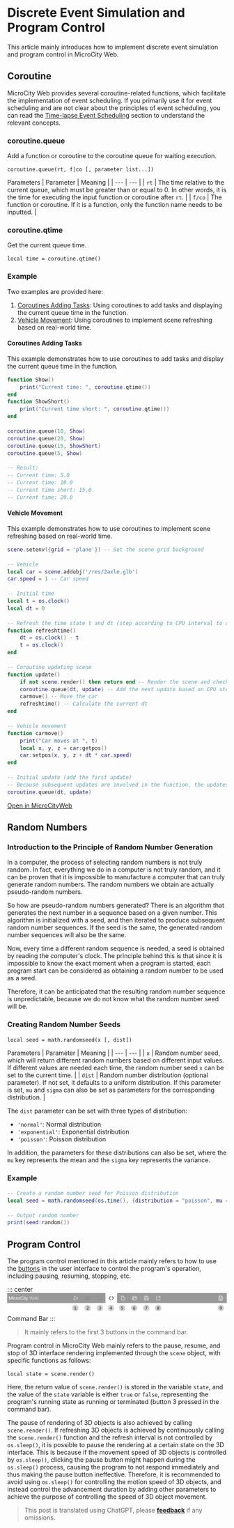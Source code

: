 # Discrete Event Simulation and Program Control

This article mainly introduces how to implement discrete event simulation and program control in MicroCity Web.

## Coroutine
MicroCity Web provides several coroutine-related functions, which facilitate the implementation of event scheduling. If you primarily use it for event scheduling and are not clear about the principles of event scheduling, you can read the [Time-lapse Event Scheduling](./timelapse#Event-Scheduling) section to understand the relevant concepts.

### coroutine.queue
Add a function or coroutine to the coroutine queue for waiting execution.
```lua:no-line-numbers
coroutine.queue(rt, f|co [, parameter list...])
```

Parameters
| Parameter | Meaning |
| --- | --- |
| `rt` | The time relative to the current queue, which must be greater than or equal to 0. In other words, it is the time for executing the input function or coroutine after `rt`. |
| `f/co` | The function or coroutine. If it is a function, only the function name needs to be inputted. |

### coroutine.qtime
Get the current queue time.
```lua:no-line-numbers
local time = coroutine.qtime()
```

### Example
Two examples are provided here:
1. [Coroutines Adding Tasks](#Coroutines-Adding-Tasks): Using coroutines to add tasks and displaying the current queue time in the function.
2. [Vehicle Movement](#Vehicle-Movement): Using coroutines to implement scene refreshing based on real-world time.

#### Coroutines Adding Tasks
This example demonstrates how to use coroutines to add tasks and display the current queue time in the function.

```lua
function Show()
    print("Current time: ", coroutine.qtime())
end
function ShowShort()
    print("Current time short: ", coroutine.qtime())
end

coroutine.queue(10, Show)
coroutine.queue(20, Show)
coroutine.queue(15, ShowShort)
coroutine.queue(5, Show)

-- Result:
-- Current time: 5.0
-- Current time: 10.0
-- Current time short: 15.0
-- Current time: 20.0
```

#### Vehicle Movement
This example demonstrates how to use coroutines to implement scene refreshing based on real-world time.

```lua
scene.setenv({grid = 'plane'}) -- Set the scene grid background

-- Vehicle
local car = scene.addobj('/res/2axle.glb')
car.speed = 1 -- Car speed

-- Initial time
local t = os.clock()
local dt = 0

-- Refresh the time state t and dt (step according to CPU interval to synchronize with real time)
function refreshtime()
    dt = os.clock() - t
    t = os.clock()
end

-- Coroutine updating scene
function update()
    if not scene.render() then return end -- Render the scene and check if the program is terminated
    coroutine.queue(dt, update) -- Add the next update based on CPU step time
    carmove() -- Move the car
    refreshtime() -- Calculate the current dt
end

-- Vehicle movement
function carmove()
    print("Car moves at ", t)
    local x, y, z = car:getpos()
    car:setpos(x, y, z + dt * car.speed)
end

-- Initial update (add the first update)
-- Because subsequent updates are involved in the function, the updates will automatically loop
coroutine.queue(dt, update)
```

[Open in MicroCityWeb](https://microcity.github.io/#s80gxo)

## Random Numbers
### Introduction to the Principle of Random Number Generation
In a computer, the process of selecting random numbers is not truly random. In fact, everything we do in a computer is not truly random, and it can be proven that it is impossible to manufacture a computer that can truly generate random numbers. The random numbers we obtain are actually pseudo-random numbers.

So how are pseudo-random numbers generated? There is an algorithm that generates the next number in a sequence based on a given number. This algorithm is initialized with a seed, and then iterated to produce subsequent random number sequences. If the seed is the same, the generated random number sequences will also be the same.

Now, every time a different random sequence is needed, a seed is obtained by reading the computer's clock. The principle behind this is that since it is impossible to know the exact moment when a program is started, each program start can be considered as obtaining a random number to be used as a seed.

Therefore, it can be anticipated that the resulting random number sequence is unpredictable, because we do not know what the random number seed will be.

### Creating Random Number Seeds
```lua:no-line-numbers
local seed = math.randomseed(x [, dist])
```

Parameters
| Parameter | Meaning |
| --- | --- |
| `x` | Random number seed, which will return different random numbers based on different input values. If different values are needed each time, the random number seed `x` can be set to the current time. |
| `dist` | Random number distribution (optional parameter). If not set, it defaults to a uniform distribution. If this parameter is set, `mu` and `sigma` can also be set as parameters for the corresponding distribution. |

The `dist` parameter can be set with three types of distribution:

* `'normal'`: Normal distribution
* `'exponential'`: Exponential distribution
* `'poisson'`: Poisson distribution

In addition, the parameters for these distributions can also be set, where the `mu` key represents the mean and the `sigma` key represents the variance.

### Example
```lua
-- Create a random number seed for Poisson distribution
local seed = math.randomseed(os.time(), {distribution = "poisson", mu = "3"}) -- Poisson distribution with a mean of 3

-- Output random number
print(seed:random())
```

## Program Control
The program control mentioned in this article mainly refers to how to use the [buttons](./web-ui#blue-command-area) in the user interface to control the program's operation, including pausing, resuming, stopping, etc.

::: center
![Command Bar](../../images/note/MicroCityWeb/CommandBar.png)
Command Bar
:::

> It mainly refers to the first 3 buttons in the command bar.

Program control in MicroCity Web mainly refers to the pause, resume, and stop of 3D interface rendering implemented through the `scene` object, with specific functions as follows:
```lua:no-line-numbers
local state = scene.render()
```

Here, the return value of `scene.render()` is stored in the variable `state`, and the value of the `state` variable is either `true` or `false`, representing the program's running state as running or terminated (button 3 pressed in the command bar).

The pause of rendering of 3D objects is also achieved by calling `scene.render()`. If refreshing 3D objects is achieved by continuously calling the `scene.render()` function and the refresh interval is not controlled by `os.sleep()`, it is possible to pause the rendering at a certain state on the 3D interface. This is because if the movement speed of 3D objects is controlled by `os.sleep()`, clicking the pause button might happen during the `os.sleep()` process, causing the program to not respond immediately and thus making the pause button ineffective. Therefore, it is recommended to avoid using `os.sleep()` for controlling the motion speed of 3D objects, and instead control the advancement duration by adding other parameters to achieve the purpose of controlling the speed of 3D object movement.

> This post is translated using ChatGPT, please [**feedback**](https://github.com/huuhghhgyg/MicroCityNotes/issues/new) if any omissions.